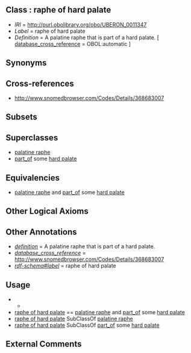 
## Class : raphe of hard palate

 * *IRI* = http://purl.obolibrary.org/obo/UBERON_0011347
 * *Label* = raphe of hard palate
 * *Definition* = A palatine raphe that is part of a hard palate. [ [database_cross_reference](../../ef/oboInOwl#hasDbXref.md) = OBOL:automatic ]

## Synonyms


## Cross-references

 * http://www.snomedbrowser.com/Codes/Details/368683007

## Subsets


## Superclasses

 * [palatine raphe](../../UBERON/46/UBERON_0011346.md)
 * [part_of](../../BFO/50/BFO_0000050.md) some [hard palate](../../UBERON/16/UBERON_0003216.md)

## Equivalencies

 * [palatine raphe](../../UBERON/46/UBERON_0011346.md) and [part_of](../../BFO/50/BFO_0000050.md) some [hard palate](../../UBERON/16/UBERON_0003216.md)

## Other Logical Axioms


## Other Annotations

 * *[definition](../../IAO/15/IAO_0000115.md)* = A palatine raphe that is part of a hard palate.
 * *[database_cross_reference](../../ef/oboInOwl#hasDbXref.md)* = http://www.snomedbrowser.com/Codes/Details/368683007
 * *[rdf-schema#label](../../el/rdf-schema#label.md)* = raphe of hard palate

## Usage

 * -
 * [raphe of hard palate](../../UBERON/47/UBERON_0011347.md) == [palatine raphe](../../UBERON/46/UBERON_0011346.md) and [part_of](../../BFO/50/BFO_0000050.md) some [hard palate](../../UBERON/16/UBERON_0003216.md)
 * [raphe of hard palate](../../UBERON/47/UBERON_0011347.md) SubClassOf [palatine raphe](../../UBERON/46/UBERON_0011346.md)
 * [raphe of hard palate](../../UBERON/47/UBERON_0011347.md) SubClassOf [part_of](../../BFO/50/BFO_0000050.md) some [hard palate](../../UBERON/16/UBERON_0003216.md)

## External Comments

